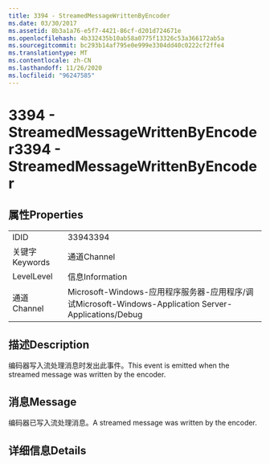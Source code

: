 ```yaml
---
title: 3394 - StreamedMessageWrittenByEncoder
ms.date: 03/30/2017
ms.assetid: 8b3a1a76-e5f7-4421-86cf-d201d724671e
ms.openlocfilehash: 4b332435b10ab58a0775f13326c53a366172ab5a
ms.sourcegitcommit: bc293b14af795e0e999e3304dd40c0222cf2ffe4
ms.translationtype: MT
ms.contentlocale: zh-CN
ms.lasthandoff: 11/26/2020
ms.locfileid: "96247585"
---
```

# <a name="3394---streamedmessagewrittenbyencoder"></a><span data-ttu-id="d81ce-102">3394 - StreamedMessageWrittenByEncoder</span><span class="sxs-lookup"><span data-stu-id="d81ce-102">3394 - StreamedMessageWrittenByEncoder</span></span>

## <a name="properties"></a><span data-ttu-id="d81ce-103">属性</span><span class="sxs-lookup"><span data-stu-id="d81ce-103">Properties</span></span>  
  
|||  
|-|-|  
|<span data-ttu-id="d81ce-104">ID</span><span class="sxs-lookup"><span data-stu-id="d81ce-104">ID</span></span>|<span data-ttu-id="d81ce-105">3394</span><span class="sxs-lookup"><span data-stu-id="d81ce-105">3394</span></span>|  
|<span data-ttu-id="d81ce-106">关键字</span><span class="sxs-lookup"><span data-stu-id="d81ce-106">Keywords</span></span>|<span data-ttu-id="d81ce-107">通道</span><span class="sxs-lookup"><span data-stu-id="d81ce-107">Channel</span></span>|  
|<span data-ttu-id="d81ce-108">Level</span><span class="sxs-lookup"><span data-stu-id="d81ce-108">Level</span></span>|<span data-ttu-id="d81ce-109">信息</span><span class="sxs-lookup"><span data-stu-id="d81ce-109">Information</span></span>|  
|<span data-ttu-id="d81ce-110">通道</span><span class="sxs-lookup"><span data-stu-id="d81ce-110">Channel</span></span>|<span data-ttu-id="d81ce-111">Microsoft-Windows-应用程序服务器-应用程序/调试</span><span class="sxs-lookup"><span data-stu-id="d81ce-111">Microsoft-Windows-Application Server-Applications/Debug</span></span>|  
  
## <a name="description"></a><span data-ttu-id="d81ce-112">描述</span><span class="sxs-lookup"><span data-stu-id="d81ce-112">Description</span></span>  

 <span data-ttu-id="d81ce-113">编码器写入流处理消息时发出此事件。</span><span class="sxs-lookup"><span data-stu-id="d81ce-113">This event is emitted when the streamed message was written by the encoder.</span></span>  
  
## <a name="message"></a><span data-ttu-id="d81ce-114">消息</span><span class="sxs-lookup"><span data-stu-id="d81ce-114">Message</span></span>  

 <span data-ttu-id="d81ce-115">编码器已写入流处理消息。</span><span class="sxs-lookup"><span data-stu-id="d81ce-115">A streamed message was written by the encoder.</span></span>  
  
## <a name="details"></a><span data-ttu-id="d81ce-116">详细信息</span><span class="sxs-lookup"><span data-stu-id="d81ce-116">Details</span></span>
